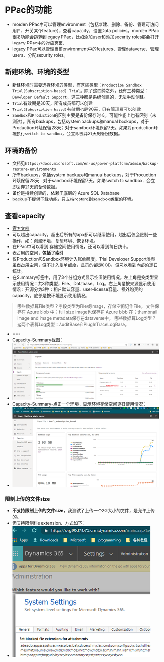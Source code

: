 # PPac的功能
+ morden PPac中可以管理environment（包括新建、删除、备份、管理可访问用户、开关某个feature），查看capacity，设置Data policies。morden PPac很多功能会跳转到legacy PPac，比如添加user和添加security roles都会打开legacy PPac中的对应页面。
+ legacy PPac可以管理当前environment中的features、管理dataverse、管理users、分配security roles。

## 新建环境、环境的类型
+ 新建环境时需要选择环境的类型，有这些类型：`Production Sandbox Trial(Subscription-based) Trial`。除了这四种之外，还有三种类型：`Developer Default Support`，这三种都是系统创建的，无法手动创建。
+ `Trial`有效期是30天，所有成员都可以创建
+ `Trial(Subscription-based)`有效期也是30天，只有管理员可以创建
+ `Sandbox`和`Production`的区别主要是备份保存时长，可能性能上也有区别（未测试）。所有backups，包括system backups和manual backups，对于Production环境保留28天；对于sandbox环境保留7天。如果对production环境执行`switch to sandbox`，会立即丢弃21天的备份数据。

## 环境的备份
+ 文档见`https://docs.microsoft.com/en-us/power-platform/admin/backup-restore-environments`
+ 所有backups，包括system backups和manual backups，对于Production环境保留28天；对于sandbox环境保留7天。如果switch to sandbox，会立即丢弃21天的备份数据。
+ 备份是持续创建的，依赖于底层的 Azure SQL Database 
+ backup不提供下载功能，只支持restore到sandbox类型的环境。

## 查看capacity
+ [官方文档](https://docs.microsoft.com/en-us/power-platform/admin/capacity-storage)
+ 可以超出capacity，超出后所有的app都可以继续使用，超出后仅会限制一些操作，如：创建环境、复制环境、恢复环境。
+ 在PPac中可以看到 存储空间使用情况，还可以看到每日统计。
+ 表占用的空间，**包括了索引**
+ 仅Production和Sandbox环境计入账单额度。Trial Developer Support类型虽然占用空间，但不计入账单额度，显示的都是0GB，但可以看到内部的逐日统计。
+ 在Summary标签中，用了3个分组方式显示空间使用情况。左上角是按类型显示使用情况：共3种类型，File、Database、Log。右上角是按来源显示使用情况：开源分为3种：租户默认容量、user-license容量、额外购买的capacity。底部是按环境显示使用情况。
> 哪些数据算File类型？字段类型为File或Image，存储空间记作File。
> 文件保存在 Azure blob 中；full size image也保存在 Azure blob 在；thumbnail image and image metadata保存在dataverse中。
> 哪些数据算Log类型？这两个表算Log类型：AuditBase和PlugInTraceLogBase。
+ ===
+ Capacity-Summary截图：
+ ![](imgs/40-Capacity-Summary.png)
+ Capacity-Summary-点击一个环境，显示环境存储空间逐日使用情况：
+ ![](imgs/41-Capacity-day-by-day.png)


### 限制上传的文件size
+ **不支持限制上传的文件size**，我测试了上传一个2G大小的文件，是允许上传的。
+ 但支持限制file extension，方式如下：
+ ![](imgs/42-block-extensions.png)